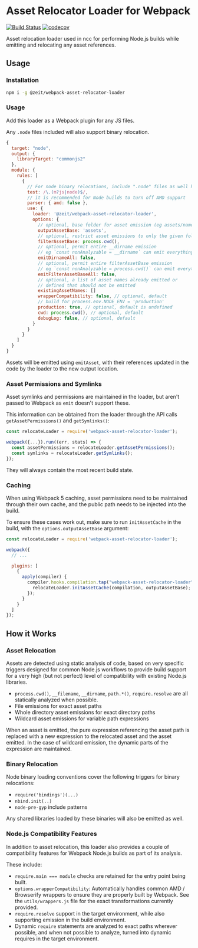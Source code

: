 # Asset Relocator Loader for Webpack

[![Build Status](https://circleci.com/gh/zeit/webpack-asset-relocator-loader.svg?&style=shield)](https://circleci.com/gh/zeit/workflows/webpack-asset-relocator-loader)
[![codecov](https://codecov.io/gh/zeit/webpack-asset-relocator-loader/branch/master/graph/badge.svg)](https://codecov.io/gh/zeit/webpack-asset-relocator-loader)

Asset relocation loader used in ncc for performing Node.js builds while emitting and relocating any asset references.

## Usage

### Installation
```bash
npm i -g @zeit/webpack-asset-relocator-loader
```

### Usage

Add this loader as a Webpack plugin for any JS files.

Any `.node` files included will also support binary relocation.

```js
{
  target: "node",
  output: {
    libraryTarget: "commonjs2"
  },
  module: {
    rules: [
      {
        // For node binary relocations, include ".node" files as well here
        test: /\.(m?js|node)$/,
        // it is recommended for Node builds to turn off AMD support
        parser: { amd: false },
        use: {
          loader: '@zeit/webpack-asset-relocator-loader',
          options: {
            // optional, base folder for asset emission (eg assets/name.ext)
            outputAssetBase: 'assets',
            // optional, restrict asset emissions to only the given folder.
            filterAssetBase: process.cwd(),
            // optional, permit entire __dirname emission
            // eg `const nonAnalyzable = __dirname` can emit everything in the folder
            emitDirnameAll: false,
            // optional, permit entire filterAssetBase emission
            // eg `const nonAnalyzable = process.cwd()` can emit everything in the cwd()
            emitFilterAssetBaseAll: false,
            // optional, a list of asset names already emitted or
            // defined that should not be emitted
            existingAssetNames: []
            wrapperCompatibility: false, // optional, default
            // build for process.env.NODE_ENV = 'production'
            production: true, // optional, default is undefined
            cwd: process.cwd(), // optional, default
            debugLog: false, // optional, default
          }
        }
      }
    ]
  }
}
```

Assets will be emitted using `emitAsset`, with their references updated in the code by the loader to the new output location.

### Asset Permissions and Symlinks

Asset symlinks and permissions are maintained in the loader, but aren't passed to Webpack as `emit` doesn't support these.

This information can be obtained from the loader through the API calls `getAssetPermissions()` and `getSymlinks()`:

```js
const relocateLoader = require('webpack-asset-relocator-loader');

webpack({...}).run((err, stats) => {
  const assetPermissions = relocateLoader.getAssetPermissions();
  const symlinks = relocateLoader.getSymlinks();
});
```

They will always contain the most recent build state.

### Caching

When using Webpack 5 caching, asset permissions need to be maintained through their own cache, and the public path needs to be injected into the build.

To ensure these cases work out, make sure to run `initAssetCache` in the build, with the `options.outputAssetBase` argument:

```js
const relocateLoader = require('webpack-asset-relocator-loader');

webpack({
  // ...

  plugins: [
    {
      apply(compiler) {
        compiler.hooks.compilation.tap("webpack-asset-relocator-loader", compilation => {
          relocateLoader.initAssetCache(compilation, outputAssetBase);
        });
      }
    }
  ]
});
```

## How it Works

### Asset Relocation

Assets are detected using static analysis of code, based on very specific triggers designed for common Node.js workflows to provide build support for a very high (but not perfect) level of compatibility with existing Node.js libraries.

* `process.cwd()`, `__filename`, `__dirname`, `path.*()`, `require.resolve` are all statically analyzed when possible.
* File emissions for exact asset paths
* Whole directory asset emissions for exact directory paths
* Wildcard asset emissions for variable path expressions

When an asset is emitted, the pure expression referencing the asset path is replaced with a new expression to the relocated asset and the asset emitted. In the case of wildcard emission, the dynamic parts of the expression are maintained.

### Binary Relocation

Node binary loading conventions cover the following triggers for binary relocations:
* `require('bindings')(...)`
* `nbind.init(..)`
* `node-pre-gyp` include patterns

Any shared libraries loaded by these binaries will also be emitted as well.

### Node.js Compatibility Features

In addition to asset relocation, this loader also provides a couple
of compatibility features for Webpack Node.js builds as part of its analysis.

These include:

* `require.main === module` checks are retained for the entry point being built.
* `options.wrapperCompatibility`: Automatically handles common AMD / Browserify wrappers to ensure they are properly built by Webpack. See the `utils/wrappers.js` file for the exact transformations currently provided.
* `require.resolve` support in the target environment, while also supporting emission in the build environment.
* Dynamic `require` statements are analyzed to exact paths wherever possible, and when not possible to analyze, turned into dynamic requires in the target environment.
